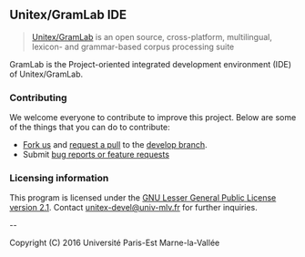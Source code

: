 ## Unitex/GramLab IDE

> [Unitex/GramLab][unitex] is an open source, cross-platform, multilingual, lexicon- and grammar-based corpus processing suite

GramLab is the Project-oriented integrated development environment (IDE) of Unitex/GramLab.


### Contributing

We welcome everyone to contribute to improve this project. Below are some of the things that you can do to contribute:

-  [Fork us](https://github.com/UnitexGramLab/gramlab-ide/fork) and [request a pull](https://github.com/UnitexGramLab/gramlab-ide/pulls) to the [develop branch](https://github.com/UnitexGramLab/gramlab-ide/tree/develop).
-  Submit [bug reports or feature requests](https://github.com/UnitexGramLab/gramlab-ide/issues)

### Licensing information
This program is licensed under the [GNU Lesser General Public License version 2.1](/LICENSE). Contact unitex-devel@univ-mlv.fr for further inquiries.

--

Copyright (C) 2016 Université Paris-Est Marne-la-Vallée

[unitex]:  http://unitexgramlab.org

